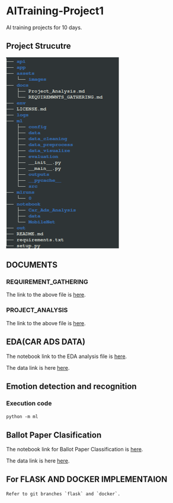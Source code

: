 # AITraining-Project1

AI training projects for 10 days.

## Project Strucutre
  ![Project Structure](./assets/images/project_structure.png)
## DOCUMENTS

### REQUIREMENT_GATHERING
  The link to the above file is [here](./docs/REQUIREMWNTS_GATHERING.md).

### PROJECT_ANALYSIS
  The link to the above file is [here](./docs/Project_Analysis.md).

## EDA(CAR ADS DATA)
 The notebook link to the EDA analysis file is [here](./notebook/Car_Ads_Analysis/bg_car_ads_data_analysis.ipynb).

 The data link is here [here](./notebook/data/car_ads.csv).

## Emotion detection and recognition
  ### Execution code
  `python -m ml`

## Ballot Paper Clasification

  The notebook link for Ballot Paper Classification is [here](./notebook/MobileNet/bg_ballot_paper_Mobilenet.ipynb).

  The data link is here [here](./notebook/data/Ballot).
  
## For FLASK AND DOCKER IMPLEMENTAION
    
    Refer to git branches `flask` and `docker`.
